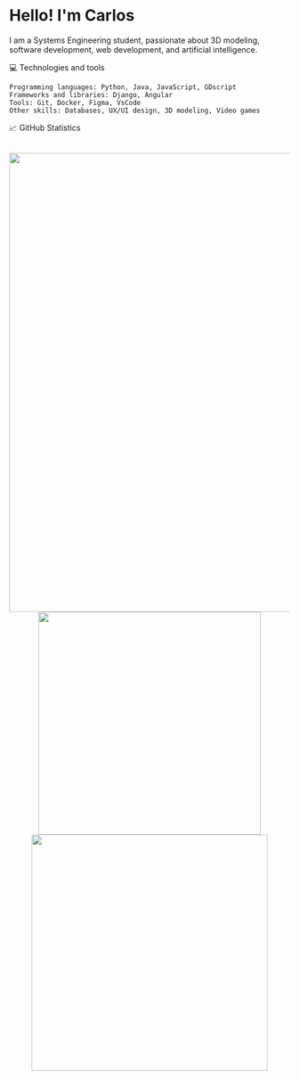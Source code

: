 <h1>Hello! I'm Carlos</h1>

I am a Systems Engineering student, passionate about 3D modeling, software development, web development, and artificial intelligence.

💻 Technologies and tools
<br>

    Programming languages: Python, Java, JavaScript, GDscript
    Frameworks and libraries: Django, Angular
    Tools: Git, Docker, Figma, VsCode
    Other skills: Databases, UX/UI design, 3D modeling, Video games

📈 GitHub Statistics<br>
<br>

<div align="center">
   <img width="824" src="https://github-readme-stats.vercel.app/api/top-langs/?username=DEV-Gordon&theme=vue-dark&show_icons=true&hide_border=true&layout=compact" />
</div>

<div align="center">
   <img width="400" src="https://github-readme-stats.vercel.app/api?username=DEV-Gordon&theme=vue-dark&show_icons=true&hide_border=true&count_private=true" />
   <img width="424" src="https://github-readme-streak-stats.herokuapp.com/?user=DEV-Gordon&theme=vue-dark&hide_border=true" />
</div>
